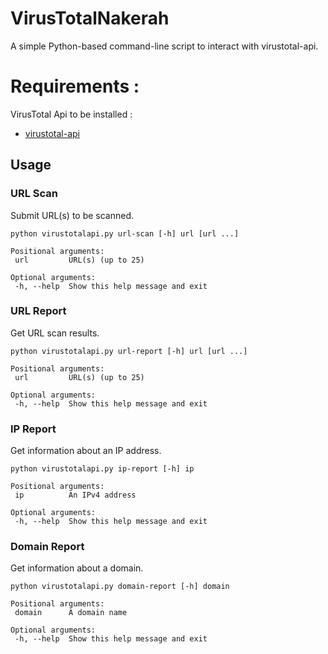 # VirusTotalNakerah
A simple Python-based command-line script to interact with virustotal-api.

# Requirements : 
VirusTotal Api to be installed :
-   [virustotal-api](https://pypi.python.org/pypi/virustotal-api)
## Usage



### URL Scan

Submit URL(s) to be scanned.

```
python virustotalapi.py url-scan [-h] url [url ...]

Positional arguments:
 url         URL(s) (up to 25)

Optional arguments:
 -h, --help  Show this help message and exit

```

### URL Report

Get URL scan results.

```
python virustotalapi.py url-report [-h] url [url ...]

Positional arguments:
 url         URL(s) (up to 25)

Optional arguments:
 -h, --help  Show this help message and exit

```

### IP Report

Get information about an IP address.

```
python virustotalapi.py ip-report [-h] ip

Positional arguments:
 ip          An IPv4 address
 
Optional arguments:
 -h, --help  Show this help message and exit

```

### Domain Report

Get information about a domain.

```
python virustotalapi.py domain-report [-h] domain

Positional arguments:
 domain      A domain name
 
Optional arguments:
 -h, --help  Show this help message and exit
```
